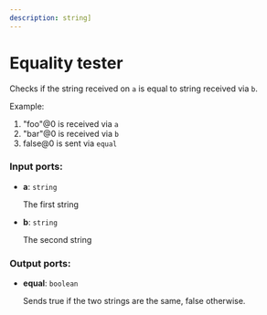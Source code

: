 ```yaml
---
description: string]
---
```


# Equality tester

Checks if the string received on `a` is equal to string received via `b`.

Example:

1. "foo"@0 is received via `a`
2. "bar"@0 is received via `b`
3. false@0 is sent via `equal`

### Input ports:

* __a__: `string`

    The first string


* __b__: `string`

    The second string

### Output ports:

* __equal__: `boolean`

    Sends true if the two strings are the same, false otherwise.

